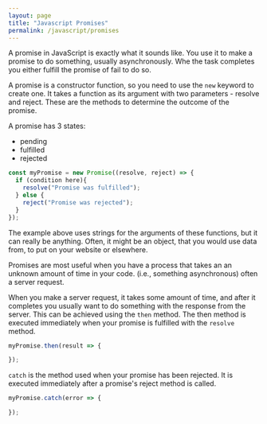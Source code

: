 ```yaml
---
layout: page
title: "Javascript Promises"
permalink: /javascript/promises
---
```


[comment]: <> (TODO: Need to reivew update work though examples and test this section..)

A promise in JavaScript is exactly what it sounds like.  You use it to make a promise to do something, usually asynchronously.  Whe the task completes you either fulfill the promise of fail to do so.  

A promise is a constructor function, so you need to use the `new` keyword to create one.  It takes a function as its argument with two parameters - resolve and reject.  These are the methods to determine the outcome of the promise.  

A promise has 3 states:

* pending
* fulfilled
* rejected

```javascript
const myPromise = new Promise((resolve, reject) => {
  if (condition here){
    resolve("Promise was fulfilled");
  } else {
    reject("Promise was rejected");
  }
});
```

The example above uses strings for the arguments of these functions, but it can really be anything.  Often, it might be an object, that you would use data from, to put on your website or elsewhere.

Promises are most useful when you have a process that takes an an unknown amount of time in your code.  (i.e., something asynchronous) often a server request.

When you make a server request, it takes some amount of time, and after it completes you usually want to do something with the response from the server.  This can be achieved using the `then` method.  The then method is executed immediately when your promise is fulfilled with the `resolve` method.

```javascript
myPromise.then(result => {

});
```

`catch` is the method used when your promise has been rejected.  It is executed immediately after a promise's reject method is called.

```javascript
myPromise.catch(error => {

});
```
